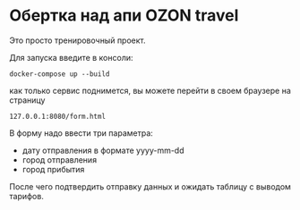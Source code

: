 # Обертка над апи OZON travel

Это просто тренировочный проект. 

Для запуска введите в консоли:
```
docker-compose up --build
```

как только сервис поднимется, вы можете перейти в своем браузере на страницу
```
127.0.0.1:8080/form.html
```

В форму надо ввести три параметра:
- дату отправления в формате yyyy-mm-dd
- город отправления
- город прибытия

После чего подтвердить отправку данных и ожидать таблицу с выводом тарифов.